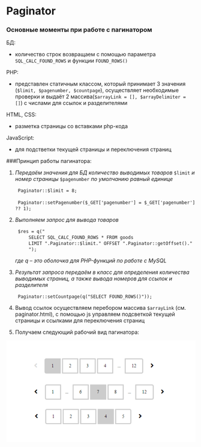 # Paginator

### Основные моменты при работе с пагинатором

БД:
- количество строк возвращаем с помощью параметра `SQL_CALC_FOUND_ROWS` и функции `FOUND_ROWS()`

PHP:
- представлен статичным классом, который принимает 3 значения (`$limit, $pagenumber, $countpage`), осуществляет необходимые проверки и выдаёт 2 массива(`$arrayLink = [], $arrayDelimiter = []`) с числами для ссылок и разделителями

HTML, CSS:
- разметка страницы со вставками php-кода

JavaScript:
- для подстветки текущей страницы и переключения страниц


###Принцип работы пагинатора:

1. _Передаём значения для БД количество выводимых товаров_ `$limit` 
_и номер страницы_ `$pagenumber` _по умолчанию равный единице_

		Paginator::$limit = 8;
	
		Paginator::setPagenumber($_GET['pagenumber'] = $_GET['pagenumber'] ?? 1);

2. _Выполняем запрос для вывода товаров_

		$res = q(" 
			SELECT SQL_CALC_FOUND_ROWS * FROM goods
		 	LIMIT ".Paginator::$limit." OFFSET ".Paginator::getOffset()." 
		 	");

	_где q – это оболочка для PHP-функций по работе с MySQL_
	
3. _Результат запроса передаём в класс для определения количества выводимых  страниц, а также вывода номеров для ссылок и разделителя_

		Paginator::setCountpage(q("SELECT FOUND_ROWS()"));

4. Вывод ссылок осуществляем перебором массива `$arrayLink` (см. paginator.html), с помощью js управляем подсветкой текущей страницы и ссылками для переключения страниц
5. Получаем следующий рабочий вид пагинатора:

![Интерфейс пагинатора]( view-paginator.png "Интерфейс пагинатора")
